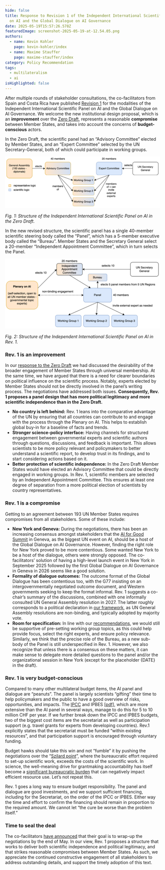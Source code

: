 ```yaml
---
hide: false
title: Response to Revision 1 of the Independent International Scientific Panel
  on AI and the Global Dialogue on AI Governance
date: 2025-05-19T15:57:26.578Z
featuredImage: screenshot-2025-05-19-at-12.54.05.png
authors:
  - name: Kevin Kohler
    page: kevin-kohler/index
  - name: Maxime Stauffer
    page: maxime-stauffer/index
category: Policy Recommendation
tags:
  - multilateralism
  - ai
isHighlighted: false
---
```

After multiple rounds of stakeholder consultations, the co-facilitators from Spain and Costa Rica have published [Revision 1](https://www.un.org/global-digital-compact/sites/default/files/2025-05/ToR%20and%20Modalities%20Rev%201%20%2815%20May%202025%29.pdf) for the modalities of the Independent International Scientific Panel on AI and the Global Dialogue on AI Governance. We welcome the new institutional design proposal, which is an **improvement** over the [Zero Draft](https://www.un.org/global-digital-compact/sites/default/files/2025-03/ai_panel_and_dialogue_zero_draft_19_march_2025.pdf), represents a reasonable **compromise** between Member States, and takes into account the concerns of **budget-conscious** actors. 

In the Zero Draft, the scientific panel had an “Advisory Committee” elected by Member States, and an “Expert Committee” selected by the UN Secretary-General, both of which could participate in working groups.

![](oldstructure.png)

*Fig. 1: Structure of the Independent International Scientific Panel on AI in the Zero Draft.*

In the new revised structure, the scientific panel has a single 40-member scientific steering body called the “Panel”, which has a 5-member executive body called the “Bureau”. Member States and the Secretary General select a 20-member “Independent Appointment Committee”, which in turn selects the Panel.

![](newstructure.png)

*Fig. 2: Structure of the Independent International Scientific Panel on AI in Rev. 1.*

### Rev. 1 is an improvement

In our [response to the Zero Draft](https://www.simoninstitute.ch/blog/post/response-to-the-zero-draft-on-the-independent-international-scientific-panel-on-ai-and-the-global-dialogue-on-ai-governance/) we had discussed the desirability of the broader engagement of Member States through universal membership. At the same time, we have argued that there is a need for clearer boundaries on political influence on the scientific process. Notably, experts elected by Member States should not be directly involved in the panel’s writing process. The negotiations have addressed both issues. **Consequently, Rev. 1 proposes a panel design that has more political legitimacy and more scientific independence than in the Zero Draft.**

* **No country is left behind:** Rev. 1 leans into the comparative advantage of the UN by ensuring that all countries can contribute to and engage with the process through the Plenary on AI. This helps to establish global buy-in for a baseline of facts and trends. 
* **Stronger science-policy interface:** Having channels for structured engagement between governmental experts and scientific authors through questions, discussions, and feedback is important. This allows scientists to be more policy relevant and policymakers to better understand a scientific report, to develop trust in its findings, and to start considering actions based on it.
* **Better protection of scientific independence:** In the Zero Draft Member States would have elected an Advisory Committee that could be directly engaged in working groups. In Rev. 1, scientific members are selected by an Independent Appointment Committee. This ensures at least one degree of separation from a more political election of scientists by country representatives.

### Rev. 1 is a compromise

Getting to an agreement between 193 UN Member States requires compromises from all stakeholders. Some of these include: 

* **New York and Geneva:** During the negotiations, there has been an increasing consensus amongst stakeholders that the [AI for Good Summit](https://aiforgood.itu.int/) in Geneva, as the biggest UN event on AI, should be a host of the Global Dialogue on AI Governance. However, finding the right role for New York proved to be more contentious. Some wanted New York to be a host of the dialogue, others were strongly opposed. The co-facilitators’ solution of having a high-level launch event in New York in September 2025 followed by the first Global Dialogue on AI Governance in Geneva in 2026 seems like a good solution.
* **Formality of dialogue outcomes:** The outcome format of the Global Dialogue has been contentious too, with the G77 insisting on an intergovernmentally negotiated outcome document, and Western governments seeking to keep the format informal. Rev. 1 suggests a co-chair’s summary of the discussions, combined with one informally consulted UN General Assembly resolution in 2027. The latter roughly corresponds to a political declaration in [our framework](https://www.simoninstitute.ch/blog/post/how-formal-should-it-be-outcome-formats-for-the-global-dialogue-on-ai-governance/), as UN General Assembly resolutions are non-binding, and typically adopted by majority vote.  
* **Room for specification:** In line with our [recommendations](https://www.simoninstitute.ch/blog/post/recommendations-for-the-independent-international-scientific-panel-on-ai-and-the-global-dialogue-on-ai-governance/), we would still be supportive of pre-setting working group topics, as this could help provide focus, select the right experts, and ensure policy relevance. Similarly, we think that the precise role of the Bureau, as a new sub-body of the Panel is still underspecified in Rev. 1. However, we also recognize that unless there is a consensus on these matters, it can make sense to delegate more detailed questions to the panel and/or the organizational session in New York (except for the placeholder {DATE} in the draft).

### Rev. 1 is very budget-conscious

Compared to many other multilateral budget items, the AI panel and dialogue are “peanuts”. The panel is largely scientists “gifting” their time to help policymakers and the public to have a good overview of risks, opportunities, and impacts. The [IPCC](https://apps.ipcc.ch/eventmanager/documents/83/181120230628-Doc.%202-Prog.%20and%20Budget.pdf#page=13) and IPBES [[pdf](https://www.ipbes.net/resource-file/105062&)], which are more extensive than the AI panel in several ways, manage to do this for 5 to 10 million CHF per year. If we further break down the IPCC and IPBES budgets, two of the biggest cost items are the secretariat as well as participation support (e.g. travel grants for experts from developing countries). Rev.1 explicitly states that the secretariat must be funded “within existing resources”, and that participation support is encouraged through voluntary funding.

Budget hawks should take this win and not “fumble” it by pushing the negotiations over the “[Szilard point](https://en.wikipedia.org/wiki/Szilard_point)”, where the bureaucratic effort required to set-up scientific work, exceeds the costs of the scientific work. In science, the well-meaning drive for grantmaking accountability has itself become a [significant bureaucratic burden](https://goodscienceproject.org/reducing-bureaucracy/) that can negatively impact efficient resource use. Let’s not repeat this.

Rev. 1 goes a long way to ensure budget responsibility. The panel and dialogue are good investments, and we  support sufficient financing, including for the Secretariat, on the order of the IPCC or IPBES. Either way the time and effort to confirm the financing should remain in proportion to the required amount. We cannot let “the cure be worse than the problem itself.”

### Time to seal the deal

The co-facilitators [have announced](https://www.un.org/global-digital-compact/sites/default/files/2025-05/Letter%20from%20the%20Co-Facilitators%20%2815%20May%202025%29.pdf) that their goal is to wrap-up the negotiations by the end of May. In our view, Rev. 1 proposes a structure that works to deliver both scientific independence and political legitimacy, and that strikes reasonable compromises between Member States. As such, we appreciate the continued constructive engagement of all stakeholders to address outstanding details, and support the timely adoption of this text.